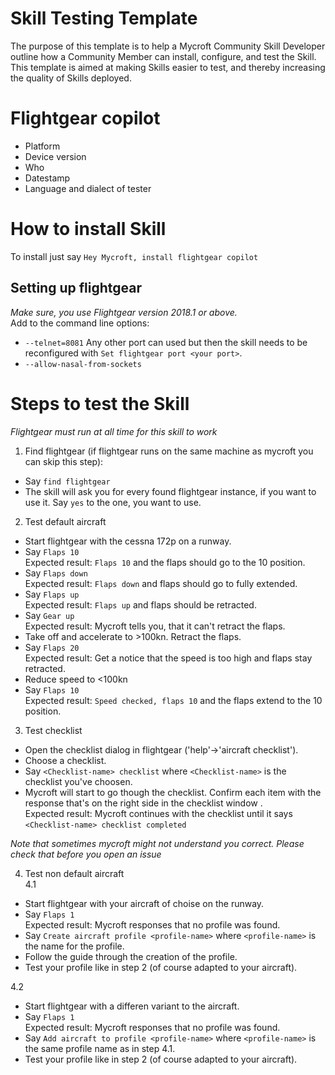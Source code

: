 # Skill Testing Template
The purpose of this template is to help a Mycroft Community Skill Developer outline how a Community Member can install, configure, and test the Skill. This template is aimed at making Skills easier to test, and thereby increasing the quality of Skills deployed. 

# Flightgear copilot

* Platform <!-- which platform is the test being run on? ie Picroft, Mark 1, Linux -->
* Device version <!-- what Mycroft version is the device running, ie 18.02 -->
* Who <!-- who is running the test -->
* Datestamp <!-- time and date -->
* Language and dialect of tester <!-- ie "English, Australian" so that we can identify any key language issues -->

# How to install Skill
To install just say `Hey Mycroft, install flightgear copilot`

## Setting up flightgear
_Make sure, you use Flightgear version 2018.1 or above._  
Add to the command line options:
* `--telnet=8081` Any other port can used but then the skill needs to be reconfigured with `Set flightgear port <your port>`.
* `--allow-nasal-from-sockets`

# Steps to test the Skill
_Flightgear must run at all time for this skill to work_

1. Find flightgear (if flightgear runs on the same machine as mycroft you can skip this step):
* Say `find flightgear`
* The skill will ask you for every found flightgear instance, if you want to use it. Say `yes` to the one, you want to use.

2. Test default aircraft
* Start flightgear with the cessna 172p on a runway.
* Say `Flaps 10`  
	Expected result: `Flaps 10` and the flaps should go to the 10 position.
* Say `Flaps down`  
	Expected result: `Flaps down` and flaps should go to fully extended.
* Say `Flaps up`  
	Expected result: `Flaps up` and flaps should be retracted.
* Say `Gear up`  
	Expected result: Mycroft tells you, that it can't retract the flaps.
* Take off and accelerate to >100kn. Retract the flaps.
* Say `Flaps 20`  
	Expected result: Get a notice that the speed is too high and flaps stay retracted.
* Reduce speed to <100kn
* Say `Flaps 10`  
	Expected result: `Speed checked, flaps 10` and the flaps extend to the 10 position.

3. Test checklist
* Open the checklist dialog in flightgear ('help'->'aircraft checklist').
* Choose a checklist.
* Say `<Checklist-name> checklist` where `<Checklist-name>` is the checklist you've choosen.
* Mycroft will start to go though the checklist. Confirm each item with the response that's on the right side in the checklist window .  
	Expected result: Mycroft continues with the checklist until it says `<Checklist-name> checklist completed`

_Note that sometimes mycroft might not understand you correct. Please check that before you open an issue_

4. Test non default aircraft  
 4.1
  * Start flightgear with your aircraft of choise on the runway.
  * Say `Flaps 1`  
   Expected result: Mycroft responses that no profile was found.
  * Say `Create aircraft profile <profile-name>` where `<profile-name>` is the name for the profile.
  * Follow the guide through the creation of the profile.
  * Test your profile like in step 2 (of course adapted to your aircraft).


 4.2 
  * Start flightgear with a differen variant to the aircraft.
  * Say `Flaps 1`  
   Expected result: Mycroft responses that no profile was found.
  * Say `Add aircraft to profile <profile-name>` where `<profile-name>` is the same profile name as in step 4.1.
  * Test your profile like in step 2 (of course adapted to your aircraft).
